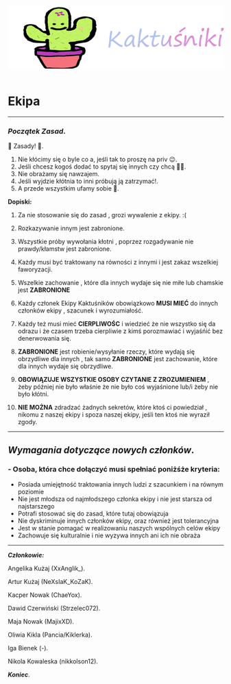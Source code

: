 <div align=center>
    <!-- ./logo/Logo_Kaktusniki.png -->
    <img src="./logo/Logo_Kaktusniki.png" width="512">
    <br /><br />
</div>

# Ekipa
-----------------------
### ***Początek Zasad***.

🍧 Zasady! 🍧.
1. Nie kłócimy się o byle co a, jeśli tak to proszę na priv 😉.
2. Jeśli chcesz kogoś dodać to spytaj się innych czy chcą 👍🏻.
3. Nie obrażamy się nawzajem.
4. Jeśli wyjdzie kłótnia to inni próbują ją zatrzymać!.
5. A przede wszystkim ufamy sobie 🖤.

**Dopiski:**

1. Za nie stosowanie się do zasad , grozi wywalenie z ekipy. :(

2. Rozkazywanie innym jest zabronione. 

3. Wszystkie próby wywołania kłotni , poprzez rozgadywanie nie prawdy/kłamstw jest zabronione.

4. Każdy musi być traktowany na równości z innymi i jest zakaz wszelkiej faworyzacji.

5. Wszelkie zachowanie , które dla innych wydaje się nie miłe lub chamskie jest **ZABRONIONE**

6. Każdy członek Ekipy Kaktuśników obowiązkowo **MUSI MIEĆ** do innych członków ekipy , szacunek i wyrozumiałość.

7. Każdy też musi mieć **CIERPLIWOŚC** i wiedzieć że nie wszystko się da odrazu i że czasem trzeba cierpliwie z kimś porozmawiać i wyjaśńić bez denerwowania się.

8. **ZABRONIONE** jest robienie/wysyłanie rzeczy, które wydają się obrzydliwe dla innych , tak samo **ZABRONIONE** jest zachowanie, które dla innych wydaje się obrzydliwe.

9. **OBOWIĄZUJE WSZYSTKIE OSOBY CZYTANIE Z ZROZUMIENIEM** , żeby później nie było właśnie że nie było coś wyjaśnione lub/i żeby nie było kłótni. 

10. **NIE MOŻNA** zdradzać żadnych sekretów, które ktoś ci powiedział , nikomu z naszej ekipy i spoza naszej ekipy, jeśli ten ktoś nie wyraził zgody.

---------

## ***Wymagania dotyczące nowych członków***.

### - Osoba, która chce dołączyć musi spełniać poniżśże kryteria:

* Posiada umiejętność traktowania innych ludzi z szacunkiem i na równym poziomie
* Nie jest młodsza od najmłodszego członka ekipy i nie jest starsza od najstarszego
* Potrafi stosować się do zasad, które tutaj obowiązuja
* Nie dyskriminuje innych członków ekipy, oraz również jest tolerancyjna
* Jest w stanie pomagać w realizowaniu naszych wspólnych celów ekipy
* Zachowuje się kulturalnie i nie wyzywa innych ani ich nie obraża

---------------------
***Członkowie:***

Angelika Kużaj (XxAnglik_).

Artur Kużaj (NeXsIaK_KoZaK).

Kacper Nowak (ChaeYox).

Dawid Czerwiński (Strzelec072).

Maja Nowak (MajixXD).

Oliwia Kikla (Pancia/Kiklerka).

Iga Bienek (-).

Nikola Kowaleska (nikkolson12).



***Koniec***.

